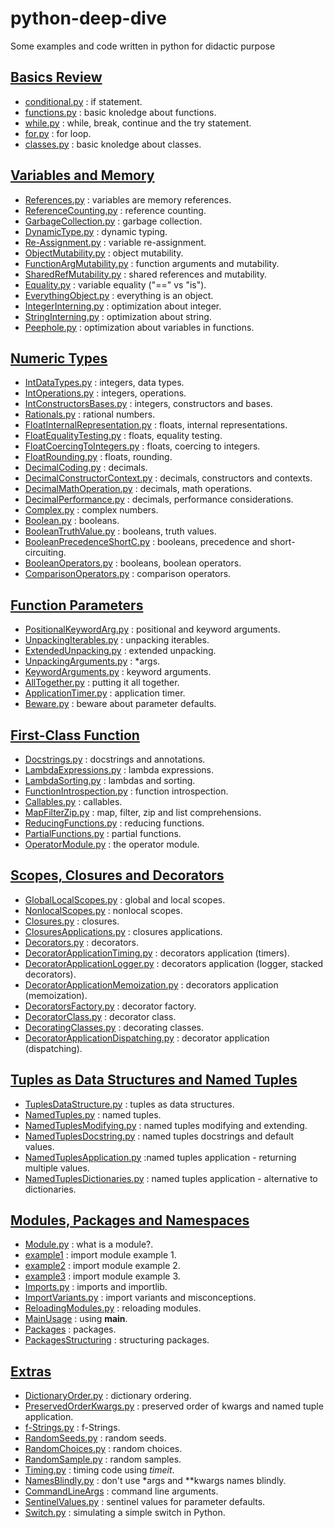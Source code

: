 # python-deep-dive
Some examples and code written in python for didactic purpose

## [Basics Review](Basics)
- [conditional.py](Basics/conditional.py) : if statement.
- [functions.py](Basics/functions.py) : basic knoledge about functions.
- [while.py](Basics/while.py) : while, break, continue and the try statement.
- [for.py](Basics/for.py) : for loop.
- [classes.py](Basics/classes.py) : basic knoledge about classes.

## [Variables and Memory](Variables_Memory)
- [References.py](Variables_Memory/References.py) : variables are memory references.
- [ReferenceCounting.py](Variables_Memory/ReferenceCounting.py) : reference counting.
- [GarbageCollection.py](Variables_Memory/GarbageCollection.py) : garbage collection.
- [DynamicType.py](Variables_Memory/DynamicType.py) : dynamic typing.
- [Re-Assignment.py](Variables_Memory/Re-Assignment.py) : variable re-assignment.
- [ObjectMutability.py](Variables_Memory/ObjectMutability.py) : object mutability.
- [FunctionArgMutability.py](Variables_Memory/FunctionArgMutability.py) : function arguments and mutability.
- [SharedRefMutability.py](Variables_Memory/SharedRefMutability.py) : shared references and mutability.
- [Equality.py](Variables_Memory/Equality.py) : variable equality ("==" vs "is").
- [EverythingObject.py](Variables_Memory/EverythingObject.py) : everything is an object.
- [IntegerInterning.py](Variables_Memory/IntegerInterning.py) : optimization about integer.
- [StringInterning.py](Variables_Memory/StringInterning.py) : optimization about string.
- [Peephole.py](Variables_Memory/Peephole.py) : optimization about variables in functions.

## [Numeric Types](Numeric_Types)
- [IntDataTypes.py](Numeric_Types/IntDataTypes.py) : integers, data types.
- [IntOperations.py](Numeric_Types/IntOperations.py) : integers, operations.
- [IntConstructorsBases.py](Numeric_Types/IntConstructorsBases.py) : integers, constructors and bases.
- [Rationals.py](Numeric_Types/Rationals.py) : rational numbers.
- [FloatInternalRepresentation.py](Numeric_Types/FloatInternalRepresentation.py) : floats, internal representations.
- [FloatEqualityTesting.py](Numeric_Types/FloatEqualityTesting.py) : floats, equality testing.
- [FloatCoercingToIntegers.py](Numeric_Types/FloatCoercingToIntegers.py) : floats, coercing to integers.
- [FloatRounding.py](Numeric_Types/FloatRounding.py) : floats, rounding.
- [DecimalCoding.py](Numeric_Types/DecimalCoding.py) : decimals.
- [DecimalConstructorContext.py](Numeric_Types/DecimalConstructorContext.py) : decimals, constructors and contexts.
- [DecimalMathOperation.py](Numeric_Types/DecimalMathOperation.py) : decimals, math operations.
- [DecimalPerformance.py](Numeric_Types/DecimalPerformance.py) : decimals, performance considerations.
- [Complex.py](Numeric_Types/Complex.py) : complex numbers.
- [Boolean.py](Numeric_Types/Boolean.py) : booleans.
- [BooleanTruthValue.py](Numeric_Types/BooleanTruthValue.py) : booleans, truth values.
- [BooleanPrecedenceShortC.py](Numeric_Types/BooleanPrecedenceShortC.py) : booleans, precedence and short-circuiting.
- [BooleanOperators.py](Numeric_Types/BooleanOperators.py) : booleans, boolean operators.
- [ComparisonOperators.py](Numeric_Types/ComparisonOperators.py) : comparison operators.

## [Function Parameters](Function_Parameters)
- [PositionalKeywordArg.py](Function_Parameters/PositionalKeywordArg.py) : positional and keyword arguments.
- [UnpackingIterables.py](Function_Parameters/UnpackingIterables.py) : unpacking iterables.
- [ExtendedUnpacking.py](Function_Parameters/ExtendedUnpacking.py) : extended unpacking.
- [UnpackingArguments.py](Function_Parameters/UnpackingArguments.py) : *args.
- [KeywordArguments.py](Function_Parameters/KeywordArguments.py) : keyword arguments.
- [AllTogether.py](Function_Parameters/AllTogether.py) : putting it all together.
- [ApplicationTimer.py](Function_Parameters/ApplicationTimer.py) : application timer.
- [Beware.py](Function_Parameters/Beware.py) : beware about parameter defaults.

## [First-Class Function](First-Class_Functions)
- [Docstrings.py](First-Class_Functions/Docstrings.py) : docstrings and annotations.
- [LambdaExpressions.py](First-Class_Functions/LambdaExpressions.py) : lambda expressions.
- [LambdaSorting.py](First-Class_Functions/LambdaSorting.py) : lambdas and sorting.
- [FunctionIntrospection.py](First-Class_Functions/FunctionIntrospection.py) : function introspection.
- [Callables.py](First-Class_Functions/Callables.py) : callables.
- [MapFilterZip.py](First-Class_Functions/MapFilterZip.py) : map, filter, zip and list comprehensions.
- [ReducingFunctions.py](First-Class_Functions/ReducingFunctions.py) : reducing functions.
- [PartialFunctions.py](First-Class_Functions/PartialFunctions.py) : partial functions.
- [OperatorModule.py](First-Class_Functions/OperatorModule.py) : the operator module.

## [Scopes, Closures and Decorators](Scopes_Closures_Decorators)
- [GlobalLocalScopes.py](Scopes_Closures_Decorators/GlobalLocalScopes.py) : global and local scopes.
- [NonlocalScopes.py](Scopes_Closures_Decorators/NonlocalScopes.py) : nonlocal scopes.
- [Closures.py](Scopes_Closures_Decorators/Closures.py) : closures.
- [ClosuresApplications.py](Scopes_Closures_Decorators/ClosuresApplications.py) : closures applications.
- [Decorators.py](Scopes_Closures_Decorators/Decorators.py) : decorators.
- [DecoratorApplicationTiming.py](Scopes_Closures_Decorators/DecoratorApplicationTiming.py) : decorators application (timers).
- [DecoratorApplicationLogger.py](Scopes_Closures_Decorators/DecoratorApplicationLogger.py) : decorators application (logger, stacked decorators).
- [DecoratorApplicationMemoization.py](Scopes_Closures_Decorators/DecoratorApplicationMemoization.py) : decorators application (memoization).
- [DecoratorsFactory.py](Scopes_Closures_Decorators/DecoratorsFactory.py) : decorator factory.
- [DecoratorClass.py](Scopes_Closures_Decorators/DecoratorClass.py) : decorator class.
- [DecoratingClasses.py](Scopes_Closures_Decorators/DecoratingClasses.py) : decorating classes.
- [DecoratorApplicationDispatching.py](Scopes_Closures_Decorators/DecoratorApplicationDispatching.py) : decorator application (dispatching).

## [Tuples as Data Structures and Named Tuples](Tuples)
- [TuplesDataStructure.py](Tuples/TuplesDataStructure.py) : tuples as data structures.
- [NamedTuples.py](Tuples/NamedTuples.py) : named tuples.
- [NamedTuplesModifying.py](Tuples/NamedTuplesModifying.py) : named tuples modifying and extending.
- [NamedTuplesDocstring.py](Tuples/NamedTuplesDocstring.py) : named tuples docstrings and default values.
- [NamedTuplesApplication.py](Tuples/NamedTuplesApplication.py) :named tuples application - returning multiple values.
- [NamedTuplesDictionaries.py](Tuples/NamedTuplesDictionaries.py) : named tuples application - alternative to dictionaries.

## [Modules, Packages and Namespaces](Modules_Packages_Namespaces)
- [Module.py](Modules_Packages_Namespaces/Module.py) : what is a module?.
- [example1](Modules_Packages_Namespaces/example1) : import module example 1.
- [example2](Modules_Packages_Namespaces/example2) : import module example 2.
- [example3](Modules_Packages_Namespaces/example3) : import module example 3.
- [Imports.py](Modules_Packages_Namespaces/Imports.py) : imports and importlib.
- [ImportVariants.py](Modules_Packages_Namespaces/ImportVariants.py) : import variants and misconceptions.
- [ReloadingModules.py](Modules_Packages_Namespaces/ReloadingModules.py) : reloading modules.
- [MainUsage](Modules_Packages_Namespaces/MainUsage) : using __main__.
- [Packages](Modules_Packages_Namespaces/Packages) : packages.
- [PackagesStructuring](Modules_Packages_Namespaces/PackagesStructuring) : structuring packages.

## [Extras](Extras)
- [DictionaryOrder.py](Extras/DictionaryOrder.py) : dictionary ordering.
- [PreservedOrderKwargs.py](Extras/PreservedOrderKwargs.py) : preserved order of kwargs and named tuple application.
- [f-Strings.py](Extras/f-Strings.py) : f-Strings.
- [RandomSeeds.py](Extras/RandomSeeds.py) : random seeds.
- [RandomChoices.py](Extras/RandomChoices.py) : random choices.
- [RandomSample.py](Extras/RandomSample.py) : random samples.
- [Timing.py](Extras/Timing.py) : timing code using *timeit*.
- [NamesBlindly.py](Extras/NamesBlindly.py) : don't use *args and **kwargs names blindly.
- [CommandLineArgs](Extras/CommandLineArgs) : command line arguments.
- [SentinelValues.py](Extras/SentinelValues.py) : sentinel values for parameter defaults.
- [Switch.py](Extras/Switch.py) : simulating a simple switch in Python.

